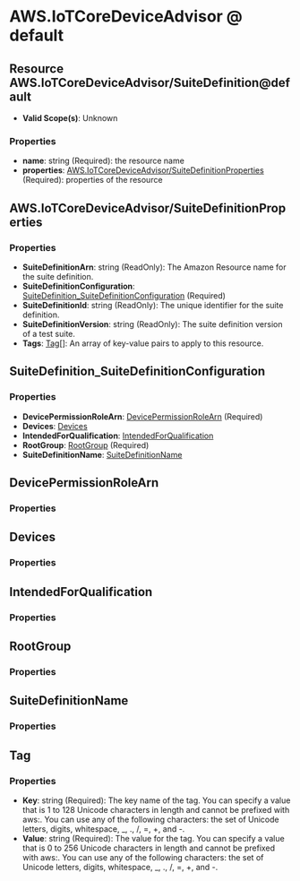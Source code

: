 # AWS.IoTCoreDeviceAdvisor @ default

## Resource AWS.IoTCoreDeviceAdvisor/SuiteDefinition@default
* **Valid Scope(s)**: Unknown
### Properties
* **name**: string (Required): the resource name
* **properties**: [AWS.IoTCoreDeviceAdvisor/SuiteDefinitionProperties](#awsiotcoredeviceadvisorsuitedefinitionproperties) (Required): properties of the resource

## AWS.IoTCoreDeviceAdvisor/SuiteDefinitionProperties
### Properties
* **SuiteDefinitionArn**: string (ReadOnly): The Amazon Resource name for the suite definition.
* **SuiteDefinitionConfiguration**: [SuiteDefinition_SuiteDefinitionConfiguration](#suitedefinitionsuitedefinitionconfiguration) (Required)
* **SuiteDefinitionId**: string (ReadOnly): The unique identifier for the suite definition.
* **SuiteDefinitionVersion**: string (ReadOnly): The suite definition version of a test suite.
* **Tags**: [Tag](#tag)[]: An array of key-value pairs to apply to this resource.

## SuiteDefinition_SuiteDefinitionConfiguration
### Properties
* **DevicePermissionRoleArn**: [DevicePermissionRoleArn](#devicepermissionrolearn) (Required)
* **Devices**: [Devices](#devices)
* **IntendedForQualification**: [IntendedForQualification](#intendedforqualification)
* **RootGroup**: [RootGroup](#rootgroup) (Required)
* **SuiteDefinitionName**: [SuiteDefinitionName](#suitedefinitionname)

## DevicePermissionRoleArn
### Properties

## Devices
### Properties

## IntendedForQualification
### Properties

## RootGroup
### Properties

## SuiteDefinitionName
### Properties

## Tag
### Properties
* **Key**: string (Required): The key name of the tag. You can specify a value that is 1 to 128 Unicode characters in length and cannot be prefixed with aws:. You can use any of the following characters: the set of Unicode letters, digits, whitespace, _, ., /, =, +, and -.
* **Value**: string (Required): The value for the tag. You can specify a value that is 0 to 256 Unicode characters in length and cannot be prefixed with aws:. You can use any of the following characters: the set of Unicode letters, digits, whitespace, _, ., /, =, +, and -.

